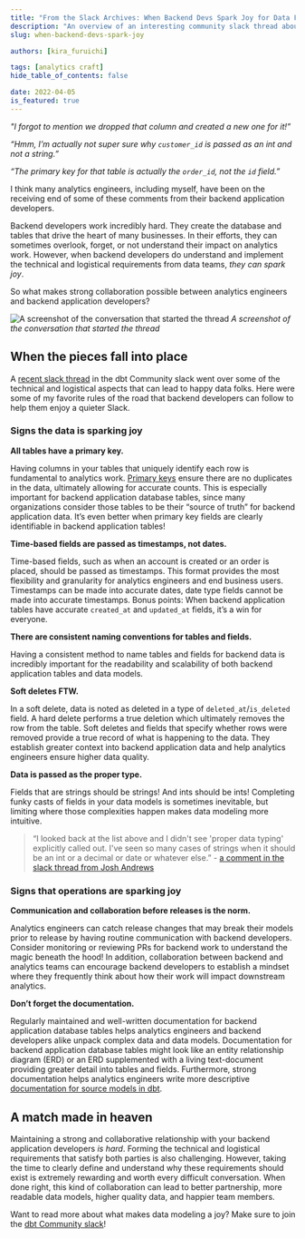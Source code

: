 ```yaml
---
title: "From the Slack Archives: When Backend Devs Spark Joy for Data Folks"
description: "An overview of an interesting community slack thread about the relationship between data folks and backend developers"
slug: when-backend-devs-spark-joy

authors: [kira_furuichi]

tags: [analytics craft]
hide_table_of_contents: false

date: 2022-04-05
is_featured: true
---
```


*"I forgot to mention we dropped that column and created a new one for it!”*

*“Hmm, I’m actually not super sure why `customer_id` is passed as an int and not a string.”*

*“The primary key for that table is actually the `order_id`, not the `id` field.”*

I think many analytics engineers, including myself, have been on the receiving end of some of these comments from their backend application developers. 

Backend developers work incredibly hard. They create the database and tables that drive the heart of many businesses. In their efforts, they can sometimes overlook, forget, or not understand their impact on analytics work. However, when backend developers do understand and implement the technical and logistical requirements from data teams, *they can spark joy*.

So what makes strong collaboration possible between analytics engineers and backend application developers?

<!--truncate-->

![A screenshot of the conversation that started the thread](/img/blog/2022-04-05-when-backend-devs-spark-joy/slack_thread_screenshot.png)
*A screenshot of the conversation that started the thread*

## When the pieces fall into place

A [recent slack thread](https://getdbt.slack.com/archives/C0VLZPLAE/p1643161237258600) in the dbt Community slack went over some of the technical and logistical aspects that can lead to happy data folks. Here were some of my favorite rules of the road that backend developers can follow to help them enjoy a quieter Slack.

### Signs the data is sparking joy

**All tables have a primary key.**

Having columns in your tables that uniquely identify each row is fundamental to analytics work. [Primary keys](https://docs.getdbt.com/blog/primary-key-testing) ensure there are no duplicates in the data, ultimately allowing for accurate counts. This is especially important for backend application database tables, since many organizations consider those tables to be their “source of truth” for backend application data. It’s even better when primary key fields are clearly identifiable in backend application tables!

**Time-based fields are passed as timestamps, not dates.**

Time-based fields, such as when an account is created or an order is placed, should be passed as timestamps. This format provides the most flexibility and granularity for analytics engineers and end business users. Timestamps can be made into accurate dates, date type fields cannot be made into accurate timestamps. Bonus points: When backend application tables have accurate `created_at` and `updated_at` fields, it’s a win for everyone.

**There are consistent naming conventions for tables and fields.**

Having a consistent method to name tables and fields for backend data is incredibly important for the readability and scalability of both backend application tables and data models.

**Soft deletes FTW.**

In a soft delete, data is noted as deleted in a type of `deleted_at`/`is_deleted` field. A hard delete performs a true deletion which ultimately removes the row from the table. Soft deletes and fields that specify whether rows were removed provide a true record of what is happening to the data. They establish greater context into backend application data and help analytics engineers ensure higher data quality.

**Data is passed as the proper type.**

Fields that are strings should be strings! And ints should be ints! Completing funky casts of fields in your data models is sometimes inevitable, but limiting where those complexities happen makes data modeling more intuitive.

> “I looked back at the list above and I didn't see 'proper data typing' explicitly called out. I've seen so many cases of strings when it should be an int or a decimal or date or whatever else.” - [a comment in the slack thread from Josh Andrews](https://getdbt.slack.com/archives/C0VLZPLAE/p1643305705280300?thread_ts=1643161237.258600&cid=C0VLZPLAE)

### Signs that operations are sparking joy

**Communication and collaboration before releases is the norm.**

Analytics engineers can catch release changes that may break their models prior to release by having routine communication with backend developers. Consider monitoring or reviewing PRs for backend work to understand the magic beneath the hood! In addition, collaboration between backend and analytics teams can encourage backend developers to establish a mindset where they frequently think about how their work will impact downstream analytics.

**Don’t forget the documentation.**

Regularly maintained and well-written documentation for backend application database tables helps analytics engineers and backend developers alike unpack complex data and data models. Documentation for backend application database tables might look like an entity relationship diagram (ERD) or an ERD supplemented with a living text-document providing greater detail into tables and fields. Furthermore, strong documentation helps analytics engineers write more descriptive [documentation for source models in dbt](https://docs.getdbt.com/docs/building-a-dbt-project/using-sources#testing-and-documenting-sources).

## A match made in heaven

Maintaining a strong and collaborative relationship with your backend application developers *is hard*. Forming the technical and logistical requirements that satisfy both parties is also challenging. However, taking the time to clearly define and understand why these requirements should exist is extremely rewarding and worth every difficult conversation. When done right, this kind of collaboration can lead to better partnership, more readable data models, higher quality data, and happier team members.

Want to read more about what makes data modeling a joy? Make sure to join the [dbt Community slack](https://www.getdbt.com/community/join-the-community/)!